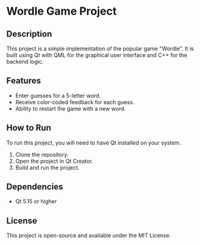 # Wordle Game Project

## Description
This project is a simple implementation of the popular game "Wordle". It is built using Qt with QML for the graphical user interface and C++ for the backend logic.

## Features
- Enter guesses for a 5-letter word.
- Receive color-coded feedback for each guess.
- Ability to restart the game with a new word.

## How to Run
To run this project, you will need to have Qt installed on your system.
1. Clone the repository.
2. Open the project in Qt Creator.
3. Build and run the project.

## Dependencies
- Qt 5.15 or higher

## License
This project is open-source and available under the MIT License.
